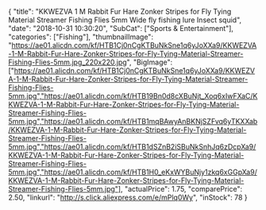 {
	"title": "KKWEZVA 1 M Rabbit Fur Hare Zonker Stripes for Fly Tying Material Streamer Fishing Flies 5mm Wide fly fishing lure Insect squid",
	"date": "2018-10-31 10:30:20",
	"SubCat": ["Sports & Entertainment"],
	"categories": ["Fishing"],
	"thumbnailImage": "https://ae01.alicdn.com/kf/HTB1Cj0nCgKTBuNkSne1q6yJoXXa9/KKWEZVA-1-M-Rabbit-Fur-Hare-Zonker-Stripes-for-Fly-Tying-Material-Streamer-Fishing-Flies-5mm.jpg_220x220.jpg",
	"BigImage": ["https://ae01.alicdn.com/kf/HTB1Cj0nCgKTBuNkSne1q6yJoXXa9/KKWEZVA-1-M-Rabbit-Fur-Hare-Zonker-Stripes-for-Fly-Tying-Material-Streamer-Fishing-Flies-5mm.jpg","https://ae01.alicdn.com/kf/HTB19Bn0d8cXBuNjt_Xoq6xIwFXaC/KKWEZVA-1-M-Rabbit-Fur-Hare-Zonker-Stripes-for-Fly-Tying-Material-Streamer-Fishing-Flies-5mm.jpg","https://ae01.alicdn.com/kf/HTB1mqBAwyAnBKNjSZFvq6yTKXXab/KKWEZVA-1-M-Rabbit-Fur-Hare-Zonker-Stripes-for-Fly-Tying-Material-Streamer-Fishing-Flies-5mm.jpg","https://ae01.alicdn.com/kf/HTB1dSZnB2iSBuNkSnhJq6zDcpXa9/KKWEZVA-1-M-Rabbit-Fur-Hare-Zonker-Stripes-for-Fly-Tying-Material-Streamer-Fishing-Flies-5mm.jpg","https://ae01.alicdn.com/kf/HTB1H0_eKxWYBuNjy1zkq6xGGpXa9/KKWEZVA-1-M-Rabbit-Fur-Hare-Zonker-Stripes-for-Fly-Tying-Material-Streamer-Fishing-Flies-5mm.jpg"],
	"actualPrice": 1.75,
	"comparePrice": 2.50,
	"linkurl": "http://s.click.aliexpress.com/e/mPlq0Wy",
	"inStock": 78
}
